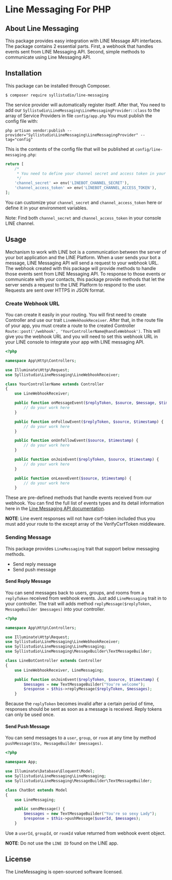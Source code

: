 # Line Messaging For PHP

## About Line Messaging

This package provides easy integration with LINE Message API interfaces. The package contains 2 essential parts. First, a webhook that handles events sent from LINE Messaging API. Second, simple methods to communicate using Line Messaging API.

## Installation

This package can be installed through Composer.

```
$ composer require syllistudio/line-messaging
```

The service provider will automatically register itself. After that, You need to add our `Syllistudio\LineMessaging\LineMessagingProvider::class` to the array of Service Providers in file `config/app.php` You must publish the config file with:

```
php artisan vendor:publish --provider="Syllistudio\LineMessaging\LineMessagingProvider" --tag="config"
```

This is the contents of the config file that will be published at `config/line-messaging.php`:

```php
return [
	/*
     * You need to define your channel secret and access token in your environment variables
     */
    'channel_secret' => env('LINEBOT_CHANNEL_SECRET'),
    'channel_access_token' => env('LINEBOT_CHANNEL_ACCESS_TOKEN'),
];

```

You can customize your `channel_secret` and `channel_access_token` here or define it in your environment variables.

Note: Find both `channel_secret` and `channel_access_token` in your console LINE channel.

## Usage

Mechanism to work with LINE bot is a communication between the server of your bot application and the LINE Platform. When a user sends your bot a message, LINE Messaging API will send a request to your webhook URL. The webhook created with this package will provide methods to handle those events sent from LINE Messaging API. To response to those events or communicate with your contacts, this package provide methods that let the server sends a request to the LINE Platform to respond to the user. Requests are sent over HTTPS in JSON format.

### Create Webhook URL

You can create it easily in your routing. You will first need to create Controller and use our trait `LineWekhookReceiver`. After that, in the route file of your app, you must create a route to the created Controller `Route::post('/webhook', 'YourControllerName@handleWebhook')`. This will give you the webhook URL and you will need to set this webhook URL in your LINE console to integrate your app with LINE messaging API.

```php
<?php

namespace App\Http\Controllers;

use Illuminate\Http\Request;
use Syllistudio\LineMessaging\LineWebhookReceiver;

class YourControllerName extends Controller
{
	use LineWebhookReceiver;

	public function onMessageEvent($replyToken, $source, $message, $timestamp) {
		// do your work here
	}

	public function onFollowEvent($replyToken, $source, $timestamp) {
		// do your work here
	}

	public function onUnfollowEvent($source, $timestamp) {
		// do your work here
	}

	public function onJoinEvent($replyToken, $source, $timestamp) {
		// do your work here
	}

	public function onLeaveEvent($source, $timestamp) {
		// do your work here
	}
```

These are pre-defined methods that handle events received from our webhook. You can find the full list of events types and its detail information here in the [Line Messaging API documentation](https://developers.line.me/en/docs/messaging-api/reference/#webhook-event-objects).

**NOTE**: Line event responses will not have csrf-token included thus you must add your route to the except array of the VerifyCsrfToken middleware.

### Sending Message

This package provides `LineMessaging` trait that support below messaging methods.

- Send reply message
- Send push message

#### Send Reply Message

You can send messages back to users, groups, and rooms from a `replyToken` received from webhook events. Just add `LineMessaging` trait in to your controller. The trait will adds method `replyMessage($replyToken, MessageBuilder $messages)` into your controller.

```php
<?php

namespace App\Http\Controllers;

use Illuminate\Http\Request;
use Syllistudio\LineMessaging\LineWebhookReceiver;
use Syllistudio\LineMessaging\LineMessaging;
use Syllistudio\LineMessaging\MessageBuilder\TextMessageBuilder;

class LineBotController extends Controller
{
	use LineWebhookReceiver, LineMessaging;

	public function onJoinEvent($replyToken, $source, $timestamp) {
		$messages = new TextMessageBuilder("You're welcome");
		$response = $this->replyMessage($replyToken, $messages);
	}
```

Because the `replyToken` becomes invalid after a certain period of time, responses should be sent as soon as a message is received. Reply tokens can only be used once.

#### Send Push Message

You can send messages to a `user`, `group`, or `room` at any time by method `pushMessage($to, MessageBuilder $messages)`.

```php
<?php

namespace App;

use Illuminate\Database\Eloquent\Model;
use Syllistudio\LineMessaging\LineMessaging;
use Syllistudio\LineMessaging\MessageBuilder\TextMessageBuilder;

class ChatBot extends Model
{
	use LineMessaging;

	public sendMessage() {
		$messages = new TextMessageBuilder("You're so sexy Lady");
		$response = $this->pushMessage($userId, $messages);
	}
```

Use a `userId`, `groupId`, or `roomId` value returned from webhook event object.

**NOTE**: Do not use the `LINE ID` found on the LINE app.

## License

The LineMessaging is open-sourced software licensed.
